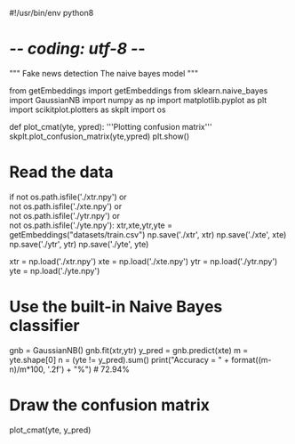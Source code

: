 #!/usr/bin/env python8
# -*- coding: utf-8 -*-

"""
Fake news detection
The naive bayes model
"""

from getEmbeddings import getEmbeddings
from sklearn.naive_bayes import GaussianNB
import numpy as np
import matplotlib.pyplot as plt
import scikitplot.plotters as skplt
import os


def plot_cmat(yte, ypred):
    '''Plotting confusion matrix'''
    skplt.plot_confusion_matrix(yte,ypred)
    plt.show()

# Read the data
if not os.path.isfile('./xtr.npy') or \
    not os.path.isfile('./xte.npy') or \
    not os.path.isfile('./ytr.npy') or \
    not os.path.isfile('./yte.npy'):
    xtr,xte,ytr,yte = getEmbeddings("datasets/train.csv")
    np.save('./xtr', xtr)
    np.save('./xte', xte)
    np.save('./ytr', ytr)
    np.save('./yte', yte)

xtr = np.load('./xtr.npy')
xte = np.load('./xte.npy')
ytr = np.load('./ytr.npy')
yte = np.load('./yte.npy')

# Use the built-in Naive Bayes classifier
gnb = GaussianNB()
gnb.fit(xtr,ytr)
y_pred = gnb.predict(xte)
m = yte.shape[0]
n = (yte != y_pred).sum()
print("Accuracy = " + format((m-n)/m*100, '.2f') + "%")   # 72.94%

# Draw the confusion matrix
plot_cmat(yte, y_pred)
